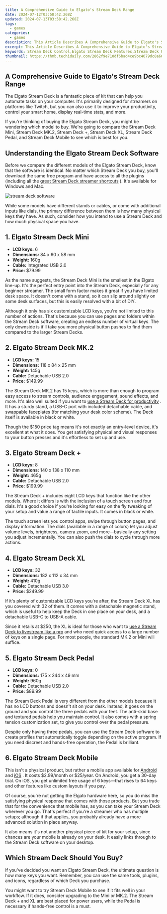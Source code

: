 ```yaml
---
title: A Comprehensive Guide to Elgato's Stream Deck Range
date: 2024-07-12T03:58:42.268Z
updated: 2024-07-13T03:58:42.268Z
tags:
  - games
categories:
  - games
description: This Article Describes A Comprehensive Guide to Elgato's Stream Deck Range
excerpt: This Article Describes A Comprehensive Guide to Elgato's Stream Deck Range
keywords: Stream Deck Control,Elgato Stream Deck Features,Stream Deck User Guide,Elgato Multi-Display Management,Videographers' Stream Deck Selection,Stream Deck Software Compatibility,Customizable Elgato Stream Decks
thumbnail: https://thmb.techidaily.com/2862f9e710df6bad4ce9bc4079dc8a66e33ae9d0bd1d0ef6275f60c014f1ce3f.jpg
---
```


## A Comprehensive Guide to Elgato's Stream Deck Range

 The Elgato Stream Deck is a fantastic piece of kit that can help you automate tasks on your computer. It's primarily designed for streamers on platforms like Twitch, but you can also use it to improve your productivity, control your smart home, display real-time stats, and more.

 If you're thinking of buying the Elgato Stream Deck, you might be wondering which model to buy. We're going to compare the Stream Deck Mini, Stream Deck MK.2, Stream Deck +, Stream Deck XL, Stream Deck Pedal, and Stream Deck Mobile to see which is best for you.

## Understanding the Elgato Stream Deck Software

 Before we compare the different models of the Elgato Stream Deck, know that the software is identical. No matter which Stream Deck you buy, you'll download the same free program and have access to all the plugins (including all the [great Stream Deck streamer shortcuts](https://www.makeuseof.com/best-stream-deck-shortcuts-for-streamers/) ). It's available for Windows and Mac.

![stream deck software](https://static1.makeuseofimages.com/wordpress/wp-content/uploads/2021/10/stream-deck-software.jpg)

 While some models have different stands or cables, or come with additional inputs like dials, the primary difference between them is how many physical keys they have. As such, consider how you intend to use a Stream Deck and how much physical space you have.

## 1. Elgato Stream Deck Mini

* **LCD keys:** 6
* **Dimensions:** 84 x 60 x 58 mm
* **Weight:** 160g
* **Cable:** Integrated USB 2.0
* **Price:** $79.99

 As the name suggests, the Stream Deck Mini is the smallest in the Elgato line-up. It's the perfect entry point into the Stream Deck, especially for any beginner streamer. The small form factor makes it great if you have limited desk space. It doesn't come with a stand, so it can slip around slightly on some desk surfaces, but this is easily resolved with a bit of DIY.

 Although it only has six customizable LCD keys, you're not limited to this number of actions. That's because you can use pages and folders within the Stream Deck software, creating an endless number of virtual keys. The only downside is it'll take you more physical button pushes to find them compared to the larger Stream Decks.

## 2. Elgato Stream Deck MK.2

* **LCD keys:** 15
* **Dimensions:** 118 x 84 x 25 mm
* **Weight:** 145g
* **Cable:** Detachable USB 2.0
* **Price:** $149.99

 The Stream Deck MK.2 has 15 keys, which is more than enough to program easy access to stream controls, audience engagement, sound effects, and more. It's also well suited if you want to [use a Stream Deck for productivity](https://www.makeuseof.com/how-to-use-the-elgato-stream-deck-for-productivity/) . It has a sturdy stand, a USB-C port with included detachable cable, and swappable faceplates (for matching your desk color scheme). The Deck itself is available in black or white.

 Though the $150 price tag means it's not exactly an entry-level device, it's excellent at what it does. You get satisfying physical and visual responses to your button presses and it's effortless to set up and use.

## 3. Elgato Stream Deck +

* **LCD keys:** 8
* **Dimensions:** 140 x 138 x 110 mm
* **Weight:** 465g
* **Cable:** Detachable USB 2.0
* **Price:** $199.99

 The Stream Deck + includes eight LCD keys that function like the other models. Where it differs is with the inclusion of a touch screen and four dials. It's a good choice if you're looking for easy on the fly tweaking of your setup and value a range of tactile inputs. It comes in black or white.

 The touch screen lets you control apps, swipe through button pages, and display information. The dials (available in a range of colors) let you adjust volume levels, brightness, camera zoom, and more—basically any setting you adjust incrementally. You can also push the dials to cycle through more actions.

## 4. Elgato Stream Deck XL

* **LCD keys:** 32
* **Dimensions:** 182 x 112 x 34 mm
* **Weight:** 410g
* **Cable:** Detachable USB 3.0
* **Price:** $249.99

 If it's plenty of customizable LCD keys you're after, the Stream Deck XL has you covered with 32 of them. It comes with a detachable magnetic stand, which is useful to help keep the Deck in one place on your desk, and a detachable USB-C to USB-A cable.

 Since it retails at $250, the XL is ideal for those who want to [use a Stream Deck to livestream like a pro](https://www.makeuseof.com/how-to-use-elgato-stream-deck/) and who need quick access to a large number of keys on a single page. For most people, the standard MK.2 or Mini will suffice.

## 5. Elgato Stream Deck Pedal

* **LCD keys:** 0
* **Dimensions:** 175 x 244 x 49 mm
* **Weight:** 960g
* **Cable:** Detachable USB 2.0
* **Price:** $89.99

 The Stream Deck Pedal is very different from the other models because it has no LCD buttons and doesn't sit on your desk. Instead, it goes on the ground and you control the three pedals with your feet. The anti-skid base and textured pedals help you maintain control. It also comes with a spring tension customization set, to give you control over the pedal pressure.

 Despite only having three pedals, you can use the Stream Deck software to create profiles that automatically toggle depending on the active program. If you need discreet and hands-free operation, the Pedal is brilliant.

## 6. Elgato Stream Deck Mobile

 This isn't a physical product, but rather a mobile app available for [Android](https://www.anrdoezrs.net/links/7251228/type/dlg/sid/UUmuoUeUpU2003798/https://play.google.com/store/apps/details?id=com.corsair.android.streamdeck) and [iOS](https://www.anrdoezrs.net/links/7251228/type/dlg/sid/UUmuoUeUpU2003798/https://itunes.apple.com/app/elgato-stream-deck-mobile/id1440014184) . It costs $2.99/month or $25/year. On Android, you get a 30-day trial. On iOS, you get unlimited free usage of 6 keys—that rises to 64 keys and other features like custom layouts if you pay.

 Of course, you're not getting the Elgato hardware here, so you do miss the satisfying physical response that comes with those products. But you trade that for the convenience that mobile has, as you can take your Stream Deck wherever you go. That's perfect if you're a streamer who has multiple setups; although if that applies, you probably already have a more advanced solution in place anyway.

 It also means it's not another physical piece of kit for your setup, since chances are your mobile is already on your desk. It easily links through to the Stream Deck software on your desktop.

## Which Stream Deck Should You Buy?

 If you've decided you want an Elgato Stream Deck, the ultimate question is how many keys you want. Remember, you can use the same tools, plugins, and icons, regardless of which Deck you purchase.

 You might want to try Stream Deck Mobile to see if it fits well in your workflow. If it does, consider upgrading to the Mini or MK.2\. The Stream Deck + and XL are best placed for power users, while the Pedal is necessary if hands-free control is a must.


<ins class="adsbygoogle"
     style="display:block"
     data-ad-format="autorelaxed"
     data-ad-client="ca-pub-7571918770474297"
     data-ad-slot="1223367746"></ins>



<ins class="adsbygoogle"
     style="display:block"
     data-ad-client="ca-pub-7571918770474297"
     data-ad-slot="8358498916"
     data-ad-format="auto"
     data-full-width-responsive="true"></ins>




